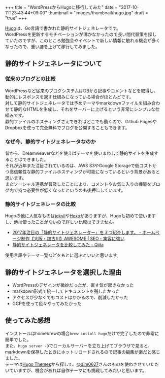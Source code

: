 +++
title = "WordPressからHugoに移行してみた"
date = "2017-10-11T23:43:44+09:00"
thumbnail = "images/thumbnail/hugo.jpg"
draft = "true"
+++

[Hugo](https://gohugo.io/)は、Go言語で書かれた静的サイトジェネレータです。  
WordPressを更新するモチベーションが沸かなかったので長い間代替策を探していたのですが、このところ勉強会やイベントで新しい情報に触れる機会が多くなったので、重い腰を上げて移行してみました。

<!--more-->

## 静的サイトジェネレータについて
### 従来のブログとの比較
WordPressなど従来のブログシステムはDBから記事やコメントなどを取得し、動的にレスポンスを返す仕組みになっている場合がほとんどです。  
対して静的サイトジェネレータでは予めテーマやmarkdownファイルを組み合わせて静的なHTMLを生成し、それをサーバーに上げるという非常にシンプルな仕組みです。  
静的ファイルのホスティングさえできればどこでも動くので、Github PagesやDropboxを使って完全無料でブログを公開することもできます。

### なぜ今、静的サイトジェネレータなのか
昔から、Dreamweaverなどを使えばテーマを使いまわして静的サイトを生成することはできました。  
それが近年また注目されているのは、AWS S3やGoogle Storageで低コストかつ高信頼性な静的ファイルホスティングが可能になっているという背景があると思います。  
またソーシャル連携が普及したことにより、コメントやお気に入りの機能をブログ内で持つ必要性が低くなったというのも後押ししています。

### 静的サイトジェネレータの比較
Hugoの他に人気なものは[jekyll](http://jekyllrb.com/)や[Hexo](https://hexo.io/)がありますが、Hugoも初めて使いますし、他は使ったことがないので詳しい比較はできません。

* [2017年注目の「静的サイトジェネレーター」を３つ紹介します。 - ホームページ制作【大阪・加古川】AWESOME | SEO・集客に強い](https://awe-some.net/2017/01/statatic-site-generator/)
* [静的サイトジェネレータを比較してみた - Qiita](https://qiita.com/tamano/items/d3be25027c9b80bbfb7a)

使用言語やテーマ一覧などをもとに選ぶといいと思います。

## 静的サイトジェネレータを選択した理由
* WordPressのデザインが微妙だったが、直す気が起きなかった
* markdown形式で統一してドキュメントを残したかった
* アクセスが少なくてもコストはかかるので、削減したかった
* GCPを使って色々やってみたかった

## 使ってみた感想
インストールはhomebrewの場合`brew install hugo`だけで完了したので非常に簡単でした。  
また、`hugo server -D`でローカルサーバーを立ち上げてブラウザで見ると、markdownを保存したときにホットリロードされるので記事の編集が楽だと感じました。  
テーマは[Hugo Themes](https://themes.gohugo.io/)から探して、[@dim0627](https://twitter.com/dim0627)さんのものを使わさせていただいていますが、機会があれば自作テーマにも挑戦してみたいと思います。
